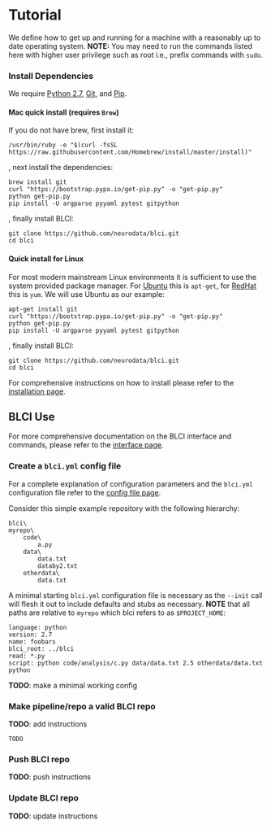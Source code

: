 # Tutorial

We define how to get up and running for a machine with a reasonably up to date
operating system. **NOTE:** You may need to run the commands listed here with
higher user privilege such as root i.e., prefix commands with `sudo`.

### Install Dependencies
We require [Python 2.7](https://www.python.org/downloads/release/python-2712/), [Git](https://desktop.github.com/), and [Pip](https://pip.pypa.io/en/stable/).

#### Mac quick install (requires `Brew`)
If you do not have brew, first install it:
```
/usr/bin/ruby -e "$(curl -fsSL https://raw.githubusercontent.com/Homebrew/install/master/install)"
```

, next install the dependencies:

```
brew install git
curl "https://bootstrap.pypa.io/get-pip.py" -o "get-pip.py"
python get-pip.py
pip install -U argparse pyyaml pytest gitpython
```
, finally install BLCI:

```
git clone https://github.com/neurodata/blci.git
cd blci
```

#### Quick install for Linux

For most modern mainstream Linux environments it is sufficient to use the system provided package manager. For [Ubuntu](https://www.ubuntu.com/) this is `apt-get`, for [RedHat](https://www.redhat.com/) this is `yum`. We will use Ubuntu as our example:

```
apt-get install git
curl "https://bootstrap.pypa.io/get-pip.py" -o "get-pip.py"
python get-pip.py
pip install -U argparse pyyaml pytest gitpython
```
, finally install BLCI:

```
git clone https://github.com/neurodata/blci.git
cd blci
```

For comprehensive instructions on how to install please refer to the [installation page](install.html).

## BLCI Use

For more comprehensive documentation on the BLCI interface and commands, please refer to the [interface page](interface.html).

### Create a `blci.yml` config file

For a complete explanation of configuration parameters and the `blci.yml` configuration file refer to the [config file page](config.html).

Consider this simple example repository with the following hierarchy:

```
blci\
myrepo\
	code\
		a.py
	data\
		data.txt
		databy2.txt
	otherdata\
		data.txt
```

A minimal starting `blci.yml` configuration file is necessary as the `--init`
call will flesh it out to include defaults and stubs as necessary. **NOTE** that all paths are relative to `myrepo` which blci refers to as `$PROJECT_HOME`:

```
language: python
version: 2.7
name: foobars
blci_root: ../blci
read: *.py
script: python code/analysis/c.py data/data.txt 2.5 otherdata/data.txt python
```

**TODO**: make a minimal working config

### Make pipeline/repo a valid BLCI repo

**TODO**: add instructions
```
TODO
```

### Push BLCI repo
**TODO**: push instructions

### Update BLCI repo
**TODO**: update instructions




